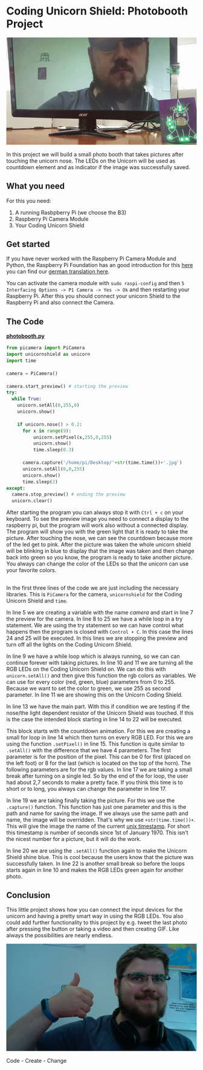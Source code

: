 # Coding Unicorn Shield: Photobooth Project

![Coding Unicorn Shield Photobooth in action](img/coding_unicorn_shield_photoboth.gif)

In this project we will build a small photo booth that takes pictures after touching the unicorn nose. The LEDs on the Unicorn will be used as countdown element and as indicator if the image was successfully saved.

## What you need

For this you need:
1. A running Rasbpberry Pi (we choose the B3)
2. Raspberry Pi Camera Module
3. Your Coding Unicorn Shield


## Get started
If you have never worked with the Raspberry Pi Camera Module and Python, the Raspberry Pi Foundation has an good introduction for this [here](https://www.raspberrypi.org/learning/getting-started-with-picamera/) you can find our  [german translation here](https://codingworld.io/project/die-raspberry-pi-kamera-benutzen).

You can activate the camera module with `sudo raspi-config` and then `5 Interfacing Options -> P1 Camera -> Yes -> Ok` and then restarting your Raspberry Pi.
After this you should connect your unicorn Shield to the Raspberry Pi and also connect the Camera.



## The Code

[**photobooth.py**](photobooth.py)

```python
from picamera import PiCamera
import unicornshield as unicorn
import time

camera = PiCamera()

camera.start_preview() # starting the preview
try:
  while True:
    unicorn.setAll(0,255,0)
    unicorn.show()

    if unicorn.nose() > 0.2:
      for x in range(9):
          unicorn.setPixel(x,255,0,255)
          unicorn.show()
          time.sleep(0.3)

      camera.capture('/home/pi/Desktop/'+str(time.time())+'.jpg')
      unicorn.setAll(0,0,255)
      unicorn.show()
      time.sleep(2)
except:
  camera.stop_preview() # ending the preview
  unicorn.clear()

```

After starting the program you can always stop it with `Ctrl + c` on your keyboard. To see the preview image you need to connect a display to the raspberry pi, but the program will work also without a connected display.
The program will show you with the green light that it is ready to take the picture. After touching the nose, we can see the countdown because more of the led get to pink. After the picture was taken the whole unicorn shield will be blinking in blue to display that the image was taken and then change back into green so you know, the program is ready to take another picture. You always can change the color of the LEDs so that the unicorn can use your favorite colors.

##
In the first three lines of the code we are just including the necessary libraries. This is `PiCamera` for the camera, `unicornshield` for the Coding Unicorn Shield and `time`.

In line 5 we are creating a variable with the name *camera* and start in line 7 the preview for the camera. In line 8 to 25 we have a while loop in a try statement. We are using the try statement so we can have control what happens then the program is closed with `Control + C`. In this case the lines 24 and 25 will be executed. In this lines we are stopping the preview and turn off all the lights on the Coding Unicorn Shield.

In line 9 we have a while loop which is always running, so we can can continue forever with taking pictures. In line 10 and 11 we are turning all the RGB LEDs on the Coding Unicorn Shield on. We can do this with `unicorn.setAll()` and then give this function the rgb colors as variables. We can use for every color (red, green, blue) parameters from 0 to 255. Because we want to set the color to green, we use 255 as second parameter. In line 11 we are showing this on the Unicorn Coding Shield.

In line 13 we have the main part. With this if condition we are testing if the nose/the light dependent resistor of the Unicorn Shield was touched. If this is the case the intended block starting in line 14 to 22 will be executed.

This block starts with the countdown animation. For this we are creating a small for loop in line 14 which then turns on every RGB LED. For this we are using the function `.setPixel()` in line 15. This function is quite similar to `.setAll()` with the difference that we have 4 parameters. The first parameter is for the position of the pixel. This can be 0 for first (placed on the left foot) or 8 for the last (which is located on the top of the horn). The following parameters are for the rgb values.
In line 17 we are taking a small break after turning on a single led. So by the end of the for loop, the user had about 2,7 seconds to make a pretty face. If you think this time is to short or to long, you always can change the parameter in line 17.

In line 19 we are taking finally taking the picture. For this we use the `.capture()` function. This function has just one parameter and this is the path and name for saving the image. If we always use the same path and name, the image will be overridden. That's why we use `+str(time.time())+`. This will give the image the name of the current [unix timestamp](https://en.wikipedia.org/wiki/Unix_time). For short this timestamp is number of seconds since 1st of January 1970. This isn't the nicest number for a picture, but it will do the work.

In line 20 we are using the `.setAll()` function again to make the Unicorn Shield shine blue. This is cool because the users know that the picture was successfully taken. In line 22 is another small break so before the loops starts again in line 10 and makes the RGB LEDs green again for another photo.

 ## Conclusion
 This little project shows how you can connect the input devices for the unicorn and having a pretty smart way in using the RGB LEDs. You also could add further functionality to this project by e.g. tweet the last photo after pressing the button or taking a video and then creating GIF. Like always the possibilities are nearly endless.

![Samuel Brinkmann taking a selfie with the Coding Unicorn Shield](img/picture-raspberrypi-camera.jpg)

 Code - Create - Change
